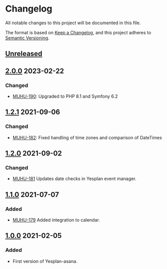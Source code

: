 # Changelog

All notable changes to this project will be documented in this file.

The format is based on [Keep a Changelog](https://keepachangelog.com/en/1.0.0/),
and this project adheres to [Semantic Versioning](https://semver.org/spec/v2.0.0.html).

## [Unreleased]

## [2.0.0] 2023-02-22

### Changed

- [MUHU-190](https://jira.itkdev.dk/browse/MUHU-190):
  Upgraded to PHP 8.1 and Symfony 6.2

## [1.2.1] 2021-09-06

### Changed

- [MUHU-182](https://jira.itkdev.dk/browse/MUHU-182):
  Fixed handling of time zones and comparison of DateTimes

## [1.2.0] 2021-09-02

### Changed

- [MUHU-181](https://jira.itkdev.dk/browse/MUHU-181)
  Updates date checks in Yesplan event manager.

## [1.1.0] 2021-07-07

### Added

- [MUHU-179](https://jira.itkdev.dk/browse/MUHU-179)
  Added integration to calendar.

## [1.0.0] 2021-02-05

### Added

- First version of Yesplan-asana.

[Unreleased]: https://github.com/itk-dev/yesplan-asana/compare/2.0.0...HEAD
[2.0.0]: https://github.com/itk-dev/yesplan-asana/compare/1.2.1...2.0.0
[1.2.1]: https://github.com/itk-dev/yesplan-asana/compare/1.2.0...1.2.1
[1.2.0]: https://github.com/itk-dev/yesplan-asana/compare/1.1.0...1.2.0
[1.1.0]: https://github.com/itk-dev/yesplan-asana/compare/1.0.0...1.1.0
[1.0.0]: https://github.com/itk-dev/yesplan-asana/releases/tag/1.0.0